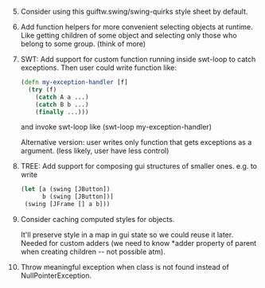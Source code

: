 5.  Consider using this guiftw.swing/swing-quirks style sheet by default.

6.  Add function helpers for more convenient selecting objects at
    runtime. Like getting children of some object and selecting only
    those who belong to some group. (think of more)

7.  SWT: Add support for custom function running inside swt-loop to
    catch exceptions. Then user could write function like:

    ```clj
    (defn my-exception-handler [f]
      (try (f)
        (catch A a ...)
        (catch B b ...)
        (finally ...)))
    ```

    and invoke swt-loop like (swt-loop my-exception-handler)

    Alternative version: user writes only function that gets
    exceptions as a argument. (less likely, user have less control)

8.  TREE: Add support for composing gui structures of smaller ones. e.g. to
    write

    ```clj
    (let [a (swing [JButton])
          b (swing [JButton])]
     (swing [JFrame [] a b]))
    ```

9.  Consider caching computed styles for objects.

    It'll preserve style in a map in gui state so we could reuse it
    later. Needed for custom adders (we need to know *adder property
    of parent when creating children -- not possible atm).

10. Throw meaningful exception when class is not found instead of
    NullPointerException.

